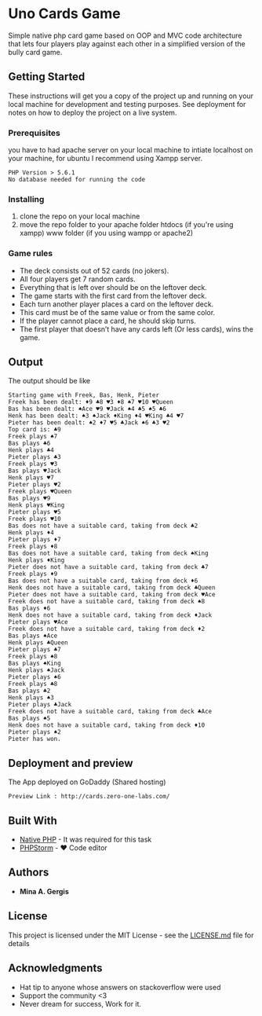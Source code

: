 # Uno Cards Game

Simple native php card game based on OOP and MVC code architecture that	lets four players play against each	other
in a simplified version	of the bully card game. 

## Getting Started

These instructions will get you a copy of the project up and running on your local machine for development and testing purposes. See deployment for notes on how to deploy the project on a live system.

### Prerequisites

you have to had apache server on your local machine to intiate localhost on your machine,
 for ubuntu I recommend using Xampp server.
 
```
PHP Version > 5.6.1
No database needed for running the code
```

### Installing

01. clone the repo on your local machine
02. move the repo folder to your apache folder 
htdocs (if you're using xampp) www folder (if you using wampp or apache2)

### Game rules

- The deck consists out of 52 cards	(no	jokers).	
- All four players get 7 random cards.	
- Everything that is left over should be on	the	leftover deck.
- The game starts with the first card from the leftover	deck.
- Each turn	another	player places a card on	the	leftover deck. 
- This card	must be	of	the	same value or from the same	color.
- If the player	cannot	place a	card, he should	skip turns.
- The first	player that	doesn’t	have any cards left (Or less cards),	wins	the	game.




## Output
The output should be like 

```
Starting game with Freek, Bas, Henk, Pieter
Freek has been dealt: ♦9 ♣8 ♥3 ♦8 ♠7 ♥10 ♥Queen
Bas has been dealt: ♠Ace ♥9 ♥Jack ♠4 ♣5 ♠5 ♣6
Henk has been dealt: ♠3 ♠Jack ♦King ♦4 ♥King ♣4 ♥7
Pieter has been dealt: ♠2 ♦7 ♥5 ♣Jack ♠6 ♣3 ♥2
Top card is: ♣9
Freek plays ♠7
Bas plays ♣6
Henk plays ♣4
Pieter plays ♣3
Freek plays ♥3
Bas plays ♥Jack
Henk plays ♥7
Pieter plays ♥2
Freek plays ♥Queen
Bas plays ♥9
Henk plays ♥King
Pieter plays ♥5
Freek plays ♥10
Bas does not have a suitable card, taking from deck ♣2
Henk plays ♦4
Pieter plays ♦7
Freek plays ♦8
Bas does not have a suitable card, taking from deck ♠King
Henk plays ♦King
Pieter does not have a suitable card, taking from deck ♣7
Freek plays ♦9
Bas does not have a suitable card, taking from deck ♦6
Henk does not have a suitable card, taking from deck ♣Queen
Pieter does not have a suitable card, taking from deck ♥Ace
Freek does not have a suitable card, taking from deck ♠8
Bas plays ♦6
Henk does not have a suitable card, taking from deck ♦Jack
Pieter plays ♥Ace
Freek does not have a suitable card, taking from deck ♦2
Bas plays ♠Ace
Henk plays ♣Queen
Pieter plays ♣7
Freek plays ♠8
Bas plays ♠King
Henk plays ♠Jack
Pieter plays ♠6
Freek plays ♣8
Bas plays ♣2
Henk plays ♠3
Pieter plays ♣Jack
Freek does not have a suitable card, taking from deck ♣Ace
Bas plays ♠5
Henk does not have a suitable card, taking from deck ♦10
Pieter plays ♠2
Pieter has won.
```


## Deployment and preview

The App deployed on GoDaddy (Shared hosting)

```
Preview Link : http://cards.zero-one-labs.com/
```

## Built With

* [Native PHP](http://php.net/) - It was required for this task
* [PHPStorm](https://www.jetbrains.com/phpstorm/) - :heart: Code editor

## Authors

* **Mina A. Gergis** 

## License

This project is licensed under the MIT License - see the [LICENSE.md](LICENSE.md) file for details

## Acknowledgments

* Hat tip to anyone whose answers on stackoverflow were used
* Support the community <3
* Never dream for success, Work for it.